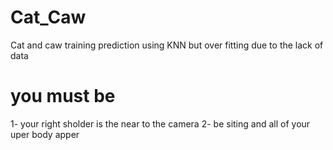 # Cat_Caw
Cat and caw training prediction using KNN but over fitting due to the lack of data

# you must be
1- your right sholder is the near to the camera
2- be siting and all of your uper body apper
